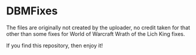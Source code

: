 # DBMFixes

The files are originally not created by the uploader, 
no credit taken for that other than some fixes for 
World of Warcraft Wrath of the Lich King fixes.

If you find this repository, then enjoy it!

